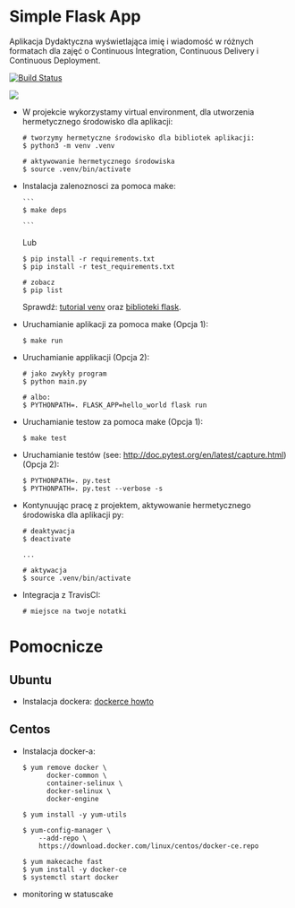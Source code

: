 # Simple Flask App

Aplikacja Dydaktyczna wyświetlająca imię i wiadomość w różnych formatach dla zajęć
o Continuous Integration, Continuous Delivery i Continuous Deployment.

[![Build Status](https://app.travis-ci.com/mopsilni4ka/se_hello_printer_app.svg?branch=master)](https://app.travis-ci.com/mopsilni4ka/se_hello_printer_app)

<a href="https://www.statuscake.com" title="Website Uptime Monitoring"><img src="https://app.statuscake.com/button/index.php?Track=N8ZHL3j7k1&Days=1&Design=1" /></a>


- W projekcie wykorzystamy virtual environment, dla utworzenia hermetycznego środowisko dla aplikacji:

  ```
  # tworzymy hermetyczne środowisko dla bibliotek aplikacji:
  $ python3 -m venv .venv

  # aktywowanie hermetycznego środowiska
  $ source .venv/bin/activate
  ```
- Instalacja zalenoznosci za pomoca make:

      ```
      $ make deps

      ```
  Lub

  ```      
  $ pip install -r requirements.txt
  $ pip install -r test_requirements.txt

  # zobacz
  $ pip list
  ```

  Sprawdź: [tutorial venv](https://docs.python.org/3/tutorial/venv.html) oraz [biblioteki flask](http://flask.pocoo.org).

- Uruchamianie aplikacji za pomoca make (Opcja 1):

    ```
    $ make run

    ```

- Uruchamianie applikacji (Opcja 2):

  ```
  # jako zwykły program
  $ python main.py

  # albo:
  $ PYTHONPATH=. FLASK_APP=hello_world flask run
  ```

- Uruchamianie testow za pomoca make (Opcja 1):

    ```
    $ make test

    ```

- Uruchamianie testów (see: http://doc.pytest.org/en/latest/capture.html) (Opcja 2):

  ```
  $ PYTHONPATH=. py.test
  $ PYTHONPATH=. py.test --verbose -s
  ```

- Kontynuując pracę z projektem, aktywowanie hermetycznego środowiska dla aplikacji py:

  ```
  # deaktywacja
  $ deactivate
  ```

  ```
  ...

  # aktywacja
  $ source .venv/bin/activate
  ```

- Integracja z TravisCI:

  ```
  # miejsce na twoje notatki
  ```

# Pomocnicze

## Ubuntu

- Instalacja dockera: [dockerce howto](https://docs.docker.com/install/linux/docker-ce/ubuntu/)

## Centos

- Instalacja docker-a:

  ```
  $ yum remove docker \
        docker-common \
        container-selinux \
        docker-selinux \
        docker-engine

  $ yum install -y yum-utils

  $ yum-config-manager \
      --add-repo \
      https://download.docker.com/linux/centos/docker-ce.repo

  $ yum makecache fast
  $ yum install -y docker-ce
  $ systemctl start docker
  ```
- monitoring w statuscake
